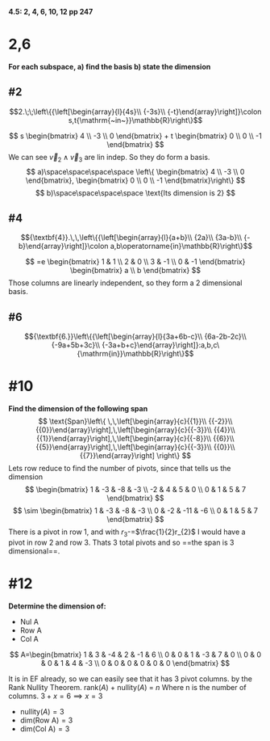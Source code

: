 **4.5: 2, 4, 6, 10, 12 pp 247**

# 2,6
**For each subspace, 
	a) find the basis
	b) state the dimension**
## #2
$$2.\;\;\left\{{\left[\begin{array}{l}{4s}\\ {-3s}\\ {-t}\end{array}\right]}\colon s,t{\mathrm{~in~}}\mathbb{R}\right\}$$

$$
s
\begin{bmatrix}
4 \\
-3 \\
0
\end{bmatrix} + t \begin{bmatrix}
0 \\
0 \\
-1
\end{bmatrix}
$$
We can see $\vec{v}_{2} \land \vec{v}_{3}$ are lin indep. So they do form a basis.
$$
a)\space\space\space\space \left\{ \begin{bmatrix}
4 \\
-3 \\
0
\end{bmatrix}, \begin{bmatrix}
0 \\
0 \\
-1
\end{bmatrix}\right\} 
$$
$$
b)\space\space\space\space \text{Its dimension is 2}
$$


## #4
$${\textbf{4}}.\,\,\left\{{\left[\begin{array}{l}{a+b}\\ {2a}\\ {3a-b}\\ {-b}\end{array}\right]}\colon a,b\operatorname{in}\mathbb{R}\right\}$$

$$
=e
\begin{bmatrix}
1 & 1 \\
2 & 0 \\
3 & -1 \\
0 & -1
\end{bmatrix}
\begin{bmatrix}
a \\
b
\end{bmatrix}
$$
Those columns are linearly independent, so they form a 2 dimensional basis.

## #6
$${\textbf{6.}}\left\{{\left[\begin{array}{l}{3a+6b-c}\\ {6a-2b-2c}\\ {-9a+5b+3c}\\ {-3a+b+c}\end{array}\right]}:a,b,c\ {\mathrm{in}}\mathbb{R}\right\}$$


# #10
**Find the dimension of the following span**
$$
\text{Span}\left\{
\,\,\left[\begin{array}{c}{{1}}\\ {{-2}}\\ {{0}}\end{array}\right],\,\left[\begin{array}{c}{{-3}}\\ {{4}}\\ {{1}}\end{array}\right],\,\left[\begin{array}{c}{{-8}}\\ {{6}}\\ {{5}}\end{array}\right],\,\left[\begin{array}{c}{{-3}}\\ {{0}}\\ {{7}}\end{array}\right]
\right\}
$$
Lets row reduce to find the number of pivots, since that tells us the dimension
$$
\begin{bmatrix}
1 & -3 & -8 & -3 \\
-2 & 4 & 5 & 0 \\
0 & 1 & 5 & 7
\end{bmatrix}
$$
$$
\sim \begin{bmatrix}
1 & -3 & -8 & -3 \\
0 & -2 & -11 & -6 \\
0 & 1 & 5 & 7
\end{bmatrix}
$$ 
There is a pivot in row 1, and with $r_{3}$-=$\frac{1}{2}r_{2}$ I would have a pivot in row 2 and row 3.  Thats 3 total pivots and so ==the span is 3 dimensional==.

# #12
**Determine the dimension of:**
- $\text{Nul A}$
- $\text{Row A}$
- $\text{Col A}$

$$
A=\begin{bmatrix}
1 & 3 & -4 & 2 & -1 & 6 \\
0 & 0 & 1 & -3 & 7 & 0  \\
0 & 0 & 0 & 1 & 4 & -3 \\
0 & 0 & 0 & 0 & 0 & 0
\end{bmatrix}
$$


It is in EF already, so we can easily see that it has 3 pivot columns. 
by the Rank Nullity Theorem.
rank($A$) + nullity($A$) = $n$
Where n is the number of columns.
$3 + x = 6\implies x=3$
- $\text{nullity}(A) = 3$
- $\text{dim}(\text{Row A}) = 3$
- $\text{dim}(\text{Col A}) = 3$
